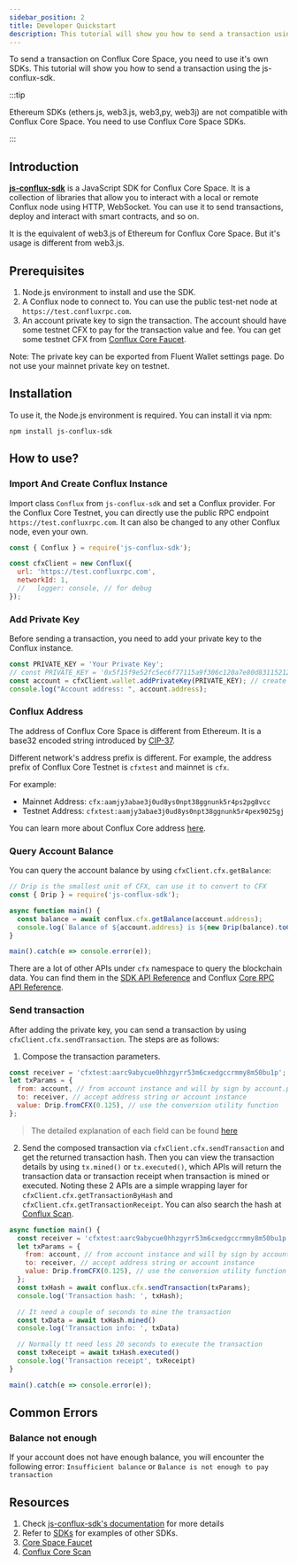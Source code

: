 ```yaml
---
sidebar_position: 2
title: Developer Quickstart
description: This tutorial will show you how to send a transaction using the js-conflux-sdk.
---
```


To send a transaction on Conflux Core Space, you need to use it's own SDKs. This tutorial will show you how to send a transaction using the js-conflux-sdk.

:::tip

Ethereum SDKs (ethers.js, web3.js, web3,py, web3j) are not compatible with Conflux Core Space. You need to use Conflux Core Space SDKs.

:::

## Introduction

[**js-conflux-sdk**](https://github.com/conflux-chain/js-conflux-sdk) is a JavaScript SDK for Conflux Core Space. It is a collection of libraries that allow you to interact with a local or remote Conflux node using HTTP, WebSocket. You can use it to send transactions, deploy and interact with smart contracts, and so on.

It is the equivalent of web3.js of Ethereum for Conflux Core Space. But it's usage is different from web3.js. 

## Prerequisites

1. Node.js environment to install and use the SDK.
2. A Conflux node to connect to. You can use the public test-net node at `https://test.confluxrpc.com`.
3. An account private key to sign the transaction. The account should have some testnet CFX to pay for the transaction value and fee. You can get some testnet CFX from [Conflux Core Faucet](https://faucet.confluxnetwork.org/).

Note: The private key can be exported from Fluent Wallet settings page. Do not use your mainnet private key on testnet.

## Installation

To use it, the Node.js environment is required. You can install it via npm:

```shell
npm install js-conflux-sdk 
```

## How to use?

### Import And Create Conflux Instance

Import class `Conflux` from `js-conflux-sdk` and set a Conflux provider. For the Conflux Core Testnet, you can directly use the public RPC endpoint `https://test.confluxrpc.com`. It can also be changed to any other Conflux node, even your own.

```javascript
const { Conflux } = require('js-conflux-sdk');

const cfxClient = new Conflux({
  url: 'https://test.confluxrpc.com',
  networkId: 1,
  //   logger: console, // for debug
});
```

### Add Private Key

Before sending a transaction, you need to add your private key to the Conflux instance. 

```javascript
const PRIVATE_KEY = 'Your Private Key';
// const PRIVATE_KEY = '0x5f15f9e52fc5ec6f77115a9f306c120a7e80d83115212d33a843bb6b7989c261';
const account = cfxClient.wallet.addPrivateKey(PRIVATE_KEY); // create account instance
console.log("Account address: ", account.address);
```

### Conflux Address

The address of Conflux Core Space is different from Ethereum. It is a base32 encoded string introduced by [CIP-37](https://github.com/Conflux-Chain/CIPs/blob/master/CIPs/cip-37.md).

Different network's address prefix is different. For example, the address prefix of Conflux Core Testnet is `cfxtest` and mainnet is `cfx`.

For example: 

* Mainnet Address: `cfx:aamjy3abae3j0ud8ys0npt38ggnunk5r4ps2pg8vcc`
* Testnet Address: `cfxtest:aamjy3abae3j0ud8ys0npt38ggnunk5r4pex9025gj`

You can learn more about Conflux Core address [here](../learn/core-space-basics/addresses.md).

### Query Account Balance

You can query the account balance by using `cfxClient.cfx.getBalance`:

```javascript
// Drip is the smallest unit of CFX, can use it to convert to CFX
const { Drip } = require('js-conflux-sdk');

async function main() {
  const balance = await conflux.cfx.getBalance(account.address);
  console.log(`Balance of ${account.address} is ${new Drip(balance).toCFX()} CFX`);
}

main().catch(e => console.error(e));
```

There are a lot of other APIs under `cfx` namespace to query the blockchain data. You can find them in the [SDK API Reference](https://github.com/Conflux-Chain/js-conflux-sdk/blob/v2/docs/api/Conflux.md#conflux) and Conflux [Core RPC API Reference](../build/json-rpc/).

### Send transaction

After adding the private key, you can send a transaction by using `cfxClient.cfx.sendTransaction`. The steps are as follows:

1. Compose the transaction parameters.

```javascript
const receiver = 'cfxtest:aarc9abycue0hhzgyrr53m6cxedgccrmmy8m50bu1p';
let txParams = {
  from: account, // from account instance and will by sign by account.privateKey
  to: receiver, // accept address string or account instance
  value: Drip.fromCFX(0.125), // use the conversion utility function
};
```

> The detailed explanation of each field can be found [here](../learn/core-space-basics/core-transactions.md)

2. Send the composed transaction via ```cfxClient.cfx.sendTransaction``` and get the returned transaction hash. Then you can view the transaction details by using `tx.mined()` or `tx.executed()`, which APIs will return the transaction data or transaction receipt when transaction is mined or executed. Noting these 2 APIs are a simple wrapping layer for `cfxClient.cfx.getTransactionByHash` and `cfxClient.cfx.getTransactionReceipt`. You can also search the hash at [Conflux Scan](https://confluxscan.io/).

```javascript
async function main() {
  const receiver = 'cfxtest:aarc9abycue0hhzgyrr53m6cxedgccrmmy8m50bu1p';
  let txParams = {
    from: account, // from account instance and will by sign by account.privateKey
    to: receiver, // accept address string or account instance
    value: Drip.fromCFX(0.125), // use the conversion utility function
  };
  const txHash = await conflux.cfx.sendTransaction(txParams);
  console.log('Transaction hash: ', txHash);

  // It need a couple of seconds to mine the transaction
  const txData = await txHash.mined()
  console.log('Transaction info: ', txData)

  // Normally tt need less 20 seconds to execute the transaction
  const txReceipt = await txHash.executed()
  console.log('Transaction receipt', txReceipt)
}

main().catch(e => console.error(e));
```

## Common Errors

### Balance not enough

If your account does not have enough balance, you will encounter the following error: `Insufficient balance` or `Balance is not enough to pay transaction`

## Resources

1. Check [js-conflux-sdk's documentation](https://docs.confluxnetwork.org/js-conflux-sdk/) for more details
2. Refer to [SDKs](../build/sdks-and-tools/sdks.md) for examples of other SDKs.
3. [Core Space Faucet](https://faucet.confluxnetwork.org/)
4. [Conflux Core Scan](https://confluxscan.io/)
